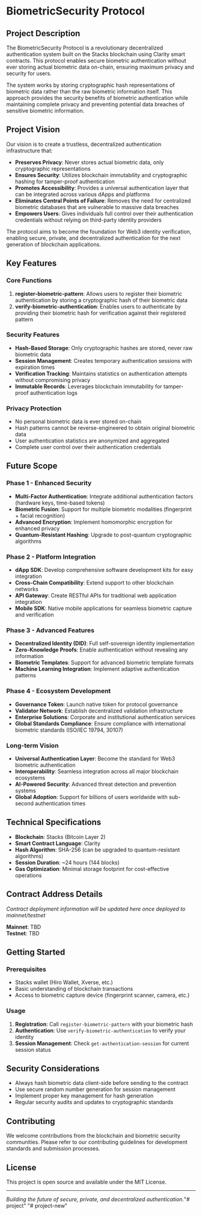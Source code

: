 # BiometricSecurity Protocol

## Project Description

The BiometricSecurity Protocol is a revolutionary decentralized authentication system built on the Stacks blockchain using Clarity smart contracts. This protocol enables secure biometric authentication without ever storing actual biometric data on-chain, ensuring maximum privacy and security for users.

The system works by storing cryptographic hash representations of biometric data rather than the raw biometric information itself. This approach provides the security benefits of biometric authentication while maintaining complete privacy and preventing potential data breaches of sensitive biometric information.

## Project Vision

Our vision is to create a trustless, decentralized authentication infrastructure that:

- **Preserves Privacy**: Never stores actual biometric data, only cryptographic representations
- **Ensures Security**: Utilizes blockchain immutability and cryptographic hashing for tamper-proof authentication
- **Promotes Accessibility**: Provides a universal authentication layer that can be integrated across various dApps and platforms
- **Eliminates Central Points of Failure**: Removes the need for centralized biometric databases that are vulnerable to massive data breaches
- **Empowers Users**: Gives individuals full control over their authentication credentials without relying on third-party identity providers

The protocol aims to become the foundation for Web3 identity verification, enabling secure, private, and decentralized authentication for the next generation of blockchain applications.

## Key Features

### Core Functions

1. **register-biometric-pattern**: Allows users to register their biometric authentication by storing a cryptographic hash of their biometric data
2. **verify-biometric-authentication**: Enables users to authenticate by providing their biometric hash for verification against their registered pattern

### Security Features

- **Hash-Based Storage**: Only cryptographic hashes are stored, never raw biometric data
- **Session Management**: Creates temporary authentication sessions with expiration times
- **Verification Tracking**: Maintains statistics on authentication attempts without compromising privacy
- **Immutable Records**: Leverages blockchain immutability for tamper-proof authentication logs

### Privacy Protection

- No personal biometric data is ever stored on-chain
- Hash patterns cannot be reverse-engineered to obtain original biometric data
- User authentication statistics are anonymized and aggregated
- Complete user control over their authentication credentials

## Future Scope

### Phase 1 - Enhanced Security
- **Multi-Factor Authentication**: Integrate additional authentication factors (hardware keys, time-based tokens)
- **Biometric Fusion**: Support for multiple biometric modalities (fingerprint + facial recognition)
- **Advanced Encryption**: Implement homomorphic encryption for enhanced privacy
- **Quantum-Resistant Hashing**: Upgrade to post-quantum cryptographic algorithms

### Phase 2 - Platform Integration
- **dApp SDK**: Develop comprehensive software development kits for easy integration
- **Cross-Chain Compatibility**: Extend support to other blockchain networks
- **API Gateway**: Create RESTful APIs for traditional web application integration
- **Mobile SDK**: Native mobile applications for seamless biometric capture and verification

### Phase 3 - Advanced Features
- **Decentralized Identity (DID)**: Full self-sovereign identity implementation
- **Zero-Knowledge Proofs**: Enable authentication without revealing any information
- **Biometric Templates**: Support for advanced biometric template formats
- **Machine Learning Integration**: Implement adaptive authentication patterns

### Phase 4 - Ecosystem Development
- **Governance Token**: Launch native token for protocol governance
- **Validator Network**: Establish decentralized validation infrastructure
- **Enterprise Solutions**: Corporate and institutional authentication services
- **Global Standards Compliance**: Ensure compliance with international biometric standards (ISO/IEC 19794, 30107)

### Long-term Vision
- **Universal Authentication Layer**: Become the standard for Web3 biometric authentication
- **Interoperability**: Seamless integration across all major blockchain ecosystems
- **AI-Powered Security**: Advanced threat detection and prevention systems
- **Global Adoption**: Support for billions of users worldwide with sub-second authentication times

## Technical Specifications

- **Blockchain**: Stacks (Bitcoin Layer 2)
- **Smart Contract Language**: Clarity
- **Hash Algorithm**: SHA-256 (can be upgraded to quantum-resistant algorithms)
- **Session Duration**: ~24 hours (144 blocks)
- **Gas Optimization**: Minimal storage footprint for cost-effective operations

## Contract Address Details

*Contract deployment information will be updated here once deployed to mainnet/testnet*

**Mainnet**: TBD  
**Testnet**: TBD

## Getting Started

### Prerequisites
- Stacks wallet (Hiro Wallet, Xverse, etc.)
- Basic understanding of blockchain transactions
- Access to biometric capture device (fingerprint scanner, camera, etc.)

### Usage
1. **Registration**: Call `register-biometric-pattern` with your biometric hash
2. **Authentication**: Use `verify-biometric-authentication` to verify your identity
3. **Session Management**: Check `get-authentication-session` for current session status

## Security Considerations

- Always hash biometric data client-side before sending to the contract
- Use secure random number generation for session management
- Implement proper key management for hash generation
- Regular security audits and updates to cryptographic standards

## Contributing

We welcome contributions from the blockchain and biometric security communities. Please refer to our contributing guidelines for development standards and submission processes.

## License

This project is open source and available under the MIT License.

---

*Building the future of secure, private, and decentralized authentication.*"# project" 
"# project-new" 
